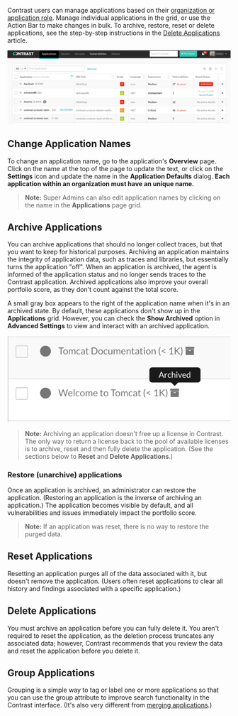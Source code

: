 <!--
title: "Managing Applications"
description: "Overview of the core operations for an application from the action bar."
tags: "user ui application manage archiving restoring resetting deleting"
-->

Contrast users can manage applications based on their [organization or application role](admin-manageorgsroleperm.html#roles). Manage individual applications in the grid, or use the Action Bar to make changes in bulk. To archive, restore, reset or delete applications, see the step-by-step instructions in the [Delete Applications](user-appsmanage.html#delete) article.  

<a href="assets/images/Applications-page.png" rel="lightbox" title="Applications page"><img class="thumbnail" src="assets/images/Applications-page.png"/></a>

## Change Application Names 

To change an application name, go to the application's **Overview** page. Click on the name at the top of the page to update the text, or click on the **Settings** icon and update the name in the **Application Defaults** dialog. **Each application within an organization must have an unique name.** 

> **Note:** Super Admins can also edit application names by clicking on the name in the **Applications** page grid. 

## Archive Applications

You can archive applications that should no longer collect traces, but that you want to keep for historical purposes. Archiving an application maintains the integrity of application data, such as traces and libraries, but essentially turns the application "off". When an application is archived, the agent is informed of the application status and no longer sends traces to the Contrast application. Archived applications also improve your overall portfolio score, as they don't count against the total score. 

A small gray box appears to the right of the application name when it's in an archived state. By default, these applications don't show up in the **Applications** grid. However, you can check the **Show Archived** option in **Advanced Settings** to view and interact with an archived application.

<a href="assets/images/Archived_App.png" rel="lightbox" title="Example Archived Application"><img class="thumbnail" src="assets/images/Archived_App.png"/></a>

> **Note:** Archiving an application doesn't free up a license in Contrast. The only way to return a license back to the pool of available licenses is to archive, reset and then fully delete the application. (See the sections below to **Reset** and **Delete Applications**.)

### Restore (unarchive) applications 

Once an application is archived, an administrator can restore the application. (Restoring an application is the inverse of archiving an application.) The application becomes visible by default, and all vulnerabilities and issues immediately impact the portfolio score.

> **Note:** If an application was reset, there is no way to restore the purged data. 

## Reset Applications

Resetting an application purges all of the data associated with it, but doesn't remove the application. (Users often reset applications to clear all history and findings associated with a specific application.)

## Delete Applications 

You must archive an application before you can fully delete it. You aren't required to reset the application, as the deletion process truncates any associated data; however, Contrast recommends that you review the data and reset the application before you delete it. 

## Group Applications

Grouping is a simple way to tag or label one or more applications so that you can use the group attribute to improve search functionality in the Contrast interface. (It's also very different from [merging applications](user-appsmanage.html#merge).) 

